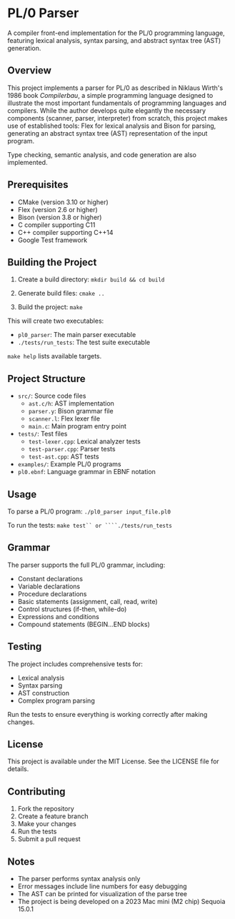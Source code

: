 # PL/0 Parser

A compiler front-end implementation for the PL/0 programming language, featuring
lexical analysis, syntax parsing, and abstract syntax tree (AST) generation.

## Overview

This project implements a parser for PL/0 as described in Niklaus Wirth's 1986
book *Compilerbau*, a simple programming language designed to illustrate the
most important fundamentals of programming languages and compilers. While the
author develops quite elegantly the necessary components (scanner, parser,
interpreter) from scratch, this project makes use of established tools:
Flex for lexical analysis and Bison for parsing, generating an abstract syntax
tree (AST) representation of the input program.

Type checking, semantic analysis, and code generation are also implemented.

## Prerequisites

- CMake (version 3.10 or higher)
- Flex (version 2.6 or higher)
- Bison (version 3.8 or higher)
- C compiler supporting C11
- C++ compiler supporting C++14
- Google Test framework

## Building the Project

1. Create a build directory: ```mkdir build && cd build ```

2. Generate build files: ```cmake ..  ```

3. Build the project: ```make ```

This will create two executables:
- `pl0_parser`: The main parser executable
- `./tests/run_tests`: The test suite executable

```make help``` lists available targets.

## Project Structure

- `src/`: Source code files
  - `ast.c/h`: AST implementation
  - `parser.y`: Bison grammar file
  - `scanner.l`: Flex lexer file
  - `main.c`: Main program entry point
- `tests/`: Test files
  - `test-lexer.cpp`: Lexical analyzer tests
  - `test-parser.cpp`: Parser tests
  - `test-ast.cpp`: AST tests
- `examples/`: Example PL/0 programs
- `pl0.ebnf`: Language grammar in EBNF notation

## Usage

To parse a PL/0 program: ```./pl0_parser input_file.pl0 ```

To run the tests: ```make test`` or ````./tests/run_tests ``` 

## Grammar

The parser supports the full PL/0 grammar, including:
- Constant declarations
- Variable declarations
- Procedure declarations
- Basic statements (assignment, call, read, write)
- Control structures (if-then, while-do)
- Expressions and conditions
- Compound statements (BEGIN...END blocks)

## Testing

The project includes comprehensive tests for:
- Lexical analysis
- Syntax parsing
- AST construction
- Complex program parsing

Run the tests to ensure everything is working correctly after making changes.

## License

This project is available under the MIT License. See the LICENSE file for
details.

## Contributing

1. Fork the repository
2. Create a feature branch
3. Make your changes
4. Run the tests
5. Submit a pull request

## Notes

- The parser performs syntax analysis only
- Error messages include line numbers for easy debugging
- The AST can be printed for visualization of the parse tree
- The project is being developed on a 2023 Mac mini (M2 chip) Sequoia 15.0.1 
